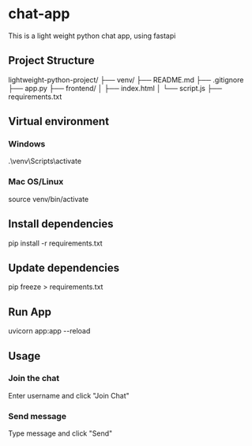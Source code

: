 # chat-app

This is a light weight python chat app, using fastapi

## Project Structure
lightweight-python-project/
├── venv/
├── README.md
├── .gitignore
├── app.py
├── frontend/
│   ├── index.html
│   └── script.js
├── requirements.txt



## Virtual environment
### Windows
.\venv\Scripts\activate
### Mac OS/Linux
source venv/bin/activate

## Install dependencies
pip install -r requirements.txt

## Update dependencies
pip freeze > requirements.txt

## Run App
uvicorn app:app --reload

## Usage
### Join the chat
Enter username and click "Join Chat"

### Send message
Type message and click "Send"